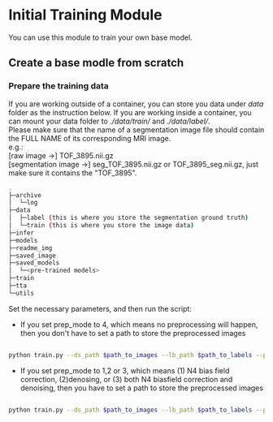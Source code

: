 # **Initial Training Module**
You can use this module to train your own base model.
## **Create a base modle from scratch**
### Prepare the training data
If you are working outside of a container, you can store you data under *data* folder as the instruction below. If you are working inside a container, you can mount your data folder to *./data/train/* and  *./data/label/*.\
Please make sure that the name of a segmentation image file should contain the FULL NAME of its corresponding MRI image. \
e.g.:\
[raw image ->] TOF_3895.nii.gz\
[segmentation image ->] seg_TOF_3895.nii.gz or TOF_3895_seg.nii.gz, just make sure it contains the "TOF_3895".


```bash
.
├─archive
│  └─log
├─data
│  ├─label (this is where you store the segmentation ground truth)
│  └─train (this is where you store the image data)
├─infer
├─models
├─readme_img
├─saved_image
├─saved_models
│  └─<pre-trained models>
├─train
├─tta
└─utils
```

Set the necessary parameters, and then run the script:
- If you set prep_mode to 4, which means no preprocessing will happen, then you don't have to set a path to store the preprocessed images
```bash

python train.py --ds_path $path_to_images --lb_path $path_to_labels --prep_mode 4 --ep $n_epochs --lr 1e-3 --outmo $path_to_model

```

- If you set prep_mode to 1,2 or 3, which means (1) N4 bias field correction, (2)denosing, or (3) both N4 biasfield correction and denoising, then you have to set a path to store the preprocessed images
```bash

python train.py --ds_path $path_to_images --lb_path $path_to_labels --prep_mode 3 --ps_path $path_to_preprocessed --ep $n_epochs --lr 1e-3 --outmo $path_to_model

```

